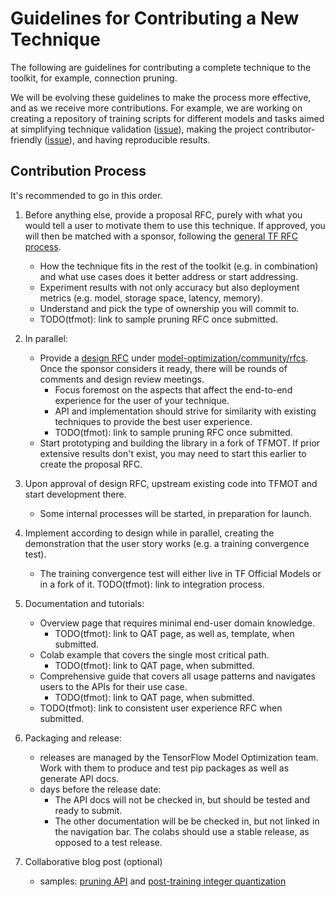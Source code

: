 # Guidelines for Contributing a New Technique

The following are guidelines for contributing a complete technique to the
toolkit, for example, connection pruning.

We will be evolving these guidelines to make the process more effective, and
as we receive more contributions. For example, we are working on creating a
repository of training scripts for
different models and tasks aimed at simplifying technique validation
([issue](https://github.com/tensorflow/model-optimization/issues/133)),
making the project contributor-friendly
([issue](https://github.com/tensorflow/model-optimization/issues/131)), and
having reproducible results.


## Contribution Process

It's recommended to go in this order.

1. Before anything else, provide a proposal RFC, purely with what you would tell a
   user to motivate them to use this technique. If approved, you will then be matched with a
   sponsor, following the [general TF RFC process](https://github.com/tensorflow/community/blob/master/governance/TF-RFCs.md).
   * How the technique fits in the rest of the toolkit (e.g. in combination)
     and what use cases does it better address or start addressing.
   * Experiment results with not only accuracy but also deployment metrics (e.g. model,
     storage space, latency, memory).
   * Understand and pick the type of ownership you will commit to.
   * TODO(tfmot): link to sample pruning RFC once submitted.

2. In parallel:
   * Provide a [design RFC](https://github.com/tensorflow/community/blob/master/governance/TF-RFCs.md) under [model-optimization/community/rfcs](https://github.com/tensorflow/model-optimization/blob/master/community/rfcs). Once the sponsor considers it ready, there will be rounds of comments
     and design review meetings.
     * Focus foremost on the aspects that affect the end-to-end experience for the user of your technique.
     * API and implementation should strive for similarity with existing
       techniques to provide the best user experience.
     * TODO(tfmot): link to sample pruning RFC once submitted.
   * Start prototyping and building the library in a fork of TFMOT. If prior
     extensive results don't exist, you may need to start this earlier to create
     the proposal RFC.

3. Upon approval of design RFC, upstream existing code into TFMOT
   and start development there.
      * Some internal processes will be started, in preparation for launch.

4. Implement according to design while in parallel, creating the demonstration
   that the user story works (e.g. a training convergence test).
      * The training convergence test will either live in TF Official Models
        or in a fork of it. TODO(tfmot): link to integration process.

5. Documentation and tutorials:
   * Overview page that requires minimal end-user domain knowledge.
     * TODO(tfmot): link to QAT page, as well as, template, when submitted.
   * Colab example that covers the single most critical path.
     * TODO(tfmot): link to QAT page, when submitted.
   * Comprehensive guide that covers all usage patterns and navigates users
     to the APIs for their use case.
     * TODO(tfmot): link to QAT page, when submitted.
   * TODO(tfmot): link to consistent user experience RFC when submitted.

6. Packaging and release:
   * releases are managed by the TensorFlow Model Optimization team. Work with
     them to produce and test pip packages as well as generate API docs.
   * days before the release date:
     * The API docs will not be checked in, but should be tested and
       ready to submit.
     * The other documentation will be be checked in, but not linked in the
       navigation bar. The colabs should use a stable release, as opposed to
       a test release.

7. Collaborative blog post (optional)
   * samples: [pruning
     API](https://medium.com/tensorflow/tensorflow-model-optimization-toolkit-pruning-api-42cac9157a6a)
     and [post-training integer quantization](https://medium.com/tensorflow/tensorflow-model-optimization-toolkit-post-training-integer-quantization-b4964a1ea9ba)
